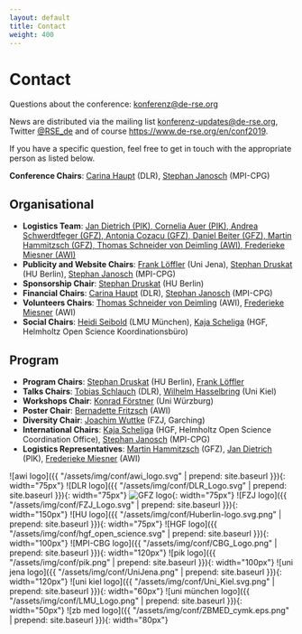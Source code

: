 ```yaml
---
layout: default
title: Contact
weight: 400
---
```


# Contact

Questions about the conference: [konferenz@de-rse.org](mailto:konferenz@de-rse.org)

News are distributed via the mailing list [konferenz-updates@de-rse.org](https://ml06.ispgateway.de/mailman/listinfo/konferenz-updates_de-rse.org), Twitter [@RSE_de](https://twitter.com/RSE_de) and of course <https://www.de-rse.org/en/conf2019>.

If you have a specific question, feel free to get in touch with the appropriate person as listed below.

**Conference Chairs**: [Carina Haupt](mailto:carina.haupt@dlr.de) (DLR), [Stephan Janosch](mailto:janosch@mpi-cbg.de) (MPI-CPG)

## Organisational

* **Logistics Team**: [Jan Dietrich (PIK), Cornelia Auer (PIK), Andrea Schwerdtfeger (GFZ), Antonia Cozacu (GFZ), Daniel Beiter (GFZ), Martin Hammitzsch (GFZ), Thomas Schneider von Deimling (AWI), Frederieke Miesner (AWI)](derse19-locals@gfz-potsdam.de)
* **Publicity and Website Chairs**: [Frank Löffler](mailto:frank.loeffler@uni-jena.de) (Uni Jena), [Stephan Druskat](mailto:stephan.druskat@hu-berlin.de) (HU Berlin), [Stephan Janosch](mailto:janosch@mpi-cbg.de) (MPI-CPG)
* **Sponsorship Chair**: [Stephan Druskat](mailto:stephan.druskat@hu-berlin.de) (HU Berlin)
* **Financial Chairs**: [Carina Haupt](mailto:carina.haupt@dlr.de) (DLR), [Stephan Janosch](mailto:janosch@mpi-cbg.de) (MPI-CPG)
* **Volunteers Chairs**: [Thomas Schneider von Deimling](mailto:thomas.schneider@awi.de) (AWI), [Frederieke Miesner](mailto:frederieke.miesner@awi.de) (AWI)
* **Social Chairs**: [Heidi Seibold](mailto:hseibold@ibe.med.uni-muenchen.de) (LMU München), [Kaja Scheliga](mailto:kaja.scheliga@os.helmholtz.de) (HGF, Helmholtz Open Science Koordinationsbüro)

## Program

* **Program Chairs**: [Stephan Druskat](mailto:stephan.druskat@hu-berlin.de) (HU Berlin), [Frank Löffler](mailto:frank.loeffler@uni-jena.de)
* **Talks Chairs**: [Tobias Schlauch](mailto:tobias.schlauch@dlr.de) (DLR), [Wilhelm Hasselbring](mailto:hasselbring@email.uni-kiel.de) (Uni Kiel)
* **Workshops Chair**: [Konrad Förstner](mailto:konrad@foerstner.org) (Uni Würzburg)
* **Poster Chair**: [Bernadette Fritzsch](mailto:Bernadette.Fritzsch@awi.de) (AWI)
* **Diversity Chair**: [Joachim Wuttke](mailto:j.wuttke@fz-juelich.de) (FZJ, Garching)
* **International Chairs**: [Kaja Scheliga](mailto:kaja.scheliga@os.helmholtz.de) (HGF, Helmholtz Open Science Coordination Office), [Stephan Janosch](mailto:janosch@mpi-cbg.de) (MPI-CPG)
* **Logistics Representatives**: [Martin Hammitzsch](mailto:martin.hammitzsch@gfz-potsdam.de) (GFZ), [Jan Dietrich](mailto:dietrich@pik-potsdam.de) (PIK), [Frederieke Miesner](mailto:frederieke.miesner@awi.de) (AWI)



![awi logo]({{ "/assets/img/conf/awi_logo.svg" | prepend: site.baseurl }}){: width="75px"}
![DLR logo]({{ "/assets/img/conf/DLR_Logo.svg" | prepend: site.baseurl }}){: width="75px"}
![GFZ logo](https://www.gfz-potsdam.de/fileadmin/gfz/medien_kommunikation/Infothek/Mediathek/Bilder/GFZ/GFZ_Logo/GFZ-Logo_eng_RGB.svg){: width="75px"}
![FZJ logo]({{ "/assets/img/conf/FZJ_Logo.svg" | prepend: site.baseurl }}){: width="150px"}
![HU logo]({{ "/assets/img/conf/Huberlin-logo.svg.png" | prepend: site.baseurl }}){: width="75px"}
![HGF logo]({{ "/assets/img/conf/hgf_open_science.svg" | prepend: site.baseurl }}){: width="100px"}
![MPI-CBG logo]({{ "/assets/img/conf/CBG_Logo.png" | prepend: site.baseurl }}){: width="120px"}
![pik logo]({{ "/assets/img/conf/pik.png" | prepend: site.baseurl }}){: width="100px"}
![uni jena logo]({{ "/assets/img/conf/UniJena.png" | prepend: site.baseurl }}){: width="120px"}
![uni kiel logo]({{ "/assets/img/conf/Uni_Kiel.svg.png" | prepend: site.baseurl }}){: width="60px"}
![uni münchen logo]({{ "/assets/img/conf/LMU_Logo.png" | prepend: site.baseurl }}){: width="50px"}
![zb med logo]({{ "/assets/img/conf/ZBMED_cymk.eps.png" | prepend: site.baseurl }}){: width="80px"}
